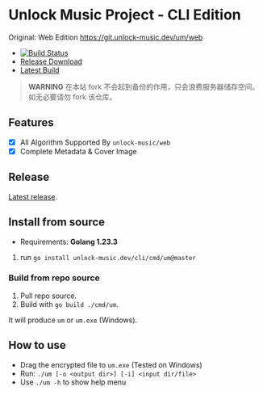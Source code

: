 # Unlock Music Project - CLI Edition

Original: Web Edition https://git.unlock-music.dev/um/web

- [![Build Status](https://git.unlock-music.dev/um/cli/actions/workflows/build.yml/badge.svg)](https://git.unlock-music.dev/um/cli/actions?workflow=build.yml)
- [Release Download](https://git.unlock-music.dev/um/cli/releases/latest)
- [Latest Build](https://git.unlock-music.dev/um/cli/actions)

> **WARNING**
> 在本站 fork 不会起到备份的作用，只会浪费服务器储存空间。如无必要请勿 fork 该仓库。

## Features

- [x] All Algorithm Supported By `unlock-music/web`
- [x] Complete Metadata & Cover Image

## Release

[Latest release](https://git.unlock-music.dev/um/cli/releases/latest).

## Install from source

- Requirements: **Golang 1.23.3**

1. run `go install unlock-music.dev/cli/cmd/um@master`

### Build from repo source

1. Pull repo source.
2. Build with `go build ./cmd/um`.

It will produce `um` or `um.exe` (Windows).

## How to use

- Drag the encrypted file to `um.exe` (Tested on Windows)
- Run: `./um [-o <output dir>] [-i] <input dir/file>`
- Use `./um -h` to show help menu
